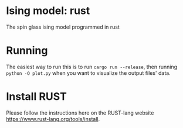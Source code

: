 # Ising model: rust
The spin glass ising model programmed in rust

# Running
The easiest way to run this is to run `cargo run --release`, then running `python -O plot.py` when you want to visualize the output files' data.

# Install RUST
Please follow the instructions here on the RUST-lang website https://www.rust-lang.org/tools/install.
